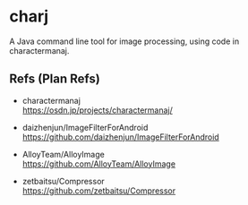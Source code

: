 # charj
A Java command line tool for image processing, using code in charactermanaj. 

## Refs (Plan Refs)  
* charactermanaj  
https://osdn.jp/projects/charactermanaj/  

* daizhenjun/ImageFilterForAndroid  
https://github.com/daizhenjun/ImageFilterForAndroid  

* AlloyTeam/AlloyImage  
https://github.com/AlloyTeam/AlloyImage  

* zetbaitsu/Compressor  
https://github.com/zetbaitsu/Compressor  
